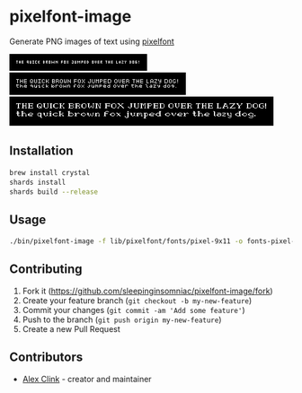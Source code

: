 # pixelfont-image

Generate PNG images of text using [pixelfont](https://github.com/sleepinginsomniac/pixelfont)

![fonts-pixel-3x5](fonts-pixel-3x5.png)
![fonts-pixel-5x7](fonts-pixel-5x7.png)
![fonts-pixel-9x11](fonts-pixel-9x11.png)

## Installation

```sh
brew install crystal
shards install
shards build --release
```

## Usage

```sh
./bin/pixelfont-image -f lib/pixelfont/fonts/pixel-9x11 -o fonts-pixel-9x11.png $'0123456789\nABCDEFGHIJKLMNOPQRSTVWXYZ\nabcdefghijklmnopqrstuvwxyz'
```

## Contributing

1. Fork it (<https://github.com/sleepinginsomniac/pixelfont-image/fork>)
2. Create your feature branch (`git checkout -b my-new-feature`)
3. Commit your changes (`git commit -am 'Add some feature'`)
4. Push to the branch (`git push origin my-new-feature`)
5. Create a new Pull Request

## Contributors

- [Alex Clink](https://github.com/sleepinginsomniac) - creator and maintainer
